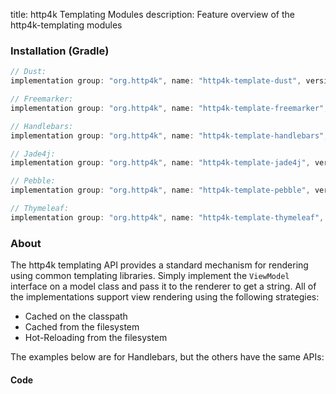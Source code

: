 title: http4k Templating Modules
description: Feature overview of the http4k-templating modules

### Installation (Gradle)

```groovy
// Dust: 
implementation group: "org.http4k", name: "http4k-template-dust", version: "4.31.0.0"

// Freemarker: 
implementation group: "org.http4k", name: "http4k-template-freemarker", version: "4.31.0.0"

// Handlebars: 
implementation group: "org.http4k", name: "http4k-template-handlebars", version: "4.31.0.0"

// Jade4j: 
implementation group: "org.http4k", name: "http4k-template-jade4j", version: "4.31.0.0"

// Pebble: 
implementation group: "org.http4k", name: "http4k-template-pebble", version: "4.31.0.0"

// Thymeleaf: 
implementation group: "org.http4k", name: "http4k-template-thymeleaf", version: "4.31.0.0"
```

### About
The http4k templating API provides a standard mechanism for rendering using common templating libraries. Simply implement the `ViewModel` interface on a model class and pass it to the renderer to get a string. All of the implementations support view rendering using the following strategies:

* Cached on the classpath
* Cached from the filesystem
* Hot-Reloading from the filesystem

The examples below are for Handlebars, but the others have the same APIs:

#### Code  [<img class="octocat"/>](https://github.com/http4k/http4k/blob/master/src/docs/guide/reference/templating/example.kt)

<script src="https://gist-it.appspot.com/https://github.com/http4k/http4k/blob/master/src/docs/guide/reference/templating/example.kt"></script>

[http4k]: https://http4k.org
